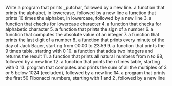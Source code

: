 Write a program that prints _putchar, followed by a new line.
 a function that prints the alphabet, in lowercase, followed by a new line
a function that prints 10 times the alphabet, in lowercase, followed by a new line
3. a function that checks for lowercase character
4. a function that checks for alphabetic character
5.  a function that prints the sign of a number
6.  a function that computes the absolute value of an integer
7.  a function that prints the last digit of a number
8. a function that prints every minute of the day of Jack Bauer, starting from 00:00 to 23:59
9. a function that prints the 9 times table, starting with 0
10. a function that adds two integers and returns the result
11. a function that prints all natural numbers from n to 98, followed by a new line
12. a function that prints the n times table, starting with 0
13. program that computes and prints the sum of all the multiples of 3 or 5 below 1024 (excluded), followed by a new line
14. a program that prints the first 50 Fibonacci numbers, starting with 1 and 2, followed by a new line
